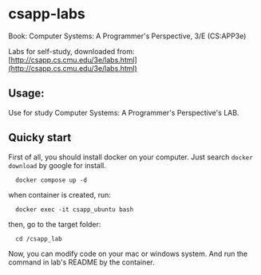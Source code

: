 # csapp-labs

Book: Computer Systems: A Programmer's Perspective, 3/E (CS:APP3e)

Labs for self-study, downloaded from: [http://csapp.cs.cmu.edu/3e/labs.html](http://csapp.cs.cmu.edu/3e/labs.html)

## Usage:

Use for study Computer Systems: A Programmer's Perspective's LAB.

## Quicky start

First of all, you should install docker on your computer. Just search `docker download` by google for install.

```shell
  docker compose up -d
```

when container is created, run:

```shell
  docker exec -it csapp_ubuntu bash
```

then, go to the target folder:

```shell
  cd /csapp_lab
```

Now, you can modify code on your mac or windows system. And run the command in lab's README by the container.
